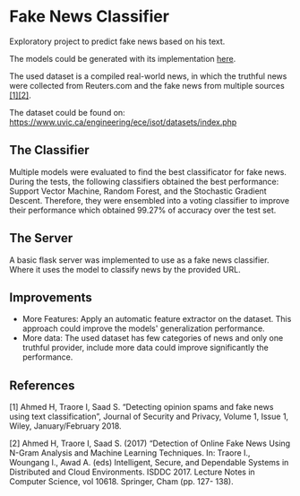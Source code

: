 # Fake News Classifier

Exploratory project to predict fake news based on his text.

The models could be generated with its implementation [here](https://github.com/Victoraq/FakeNewsClassification/blob/master/FakeNewsClassification.ipynb).

The used dataset is a compiled real-world news, in which the truthful news were collected from Reuters.com and the fake news from multiple sources [[1]](#1)[[2]](#2).

The dataset could be found on: https://www.uvic.ca/engineering/ece/isot/datasets/index.php

## The Classifier

Multiple models were evaluated to find the best classificator for fake news. During the tests, the following classifiers obtained the best performance: Support Vector Machine, Random Forest, and the Stochastic Gradient Descent. Therefore, they were ensembled into a voting classifier to improve their performance which obtained 99.27% of accuracy over the test set.

## The Server

A basic flask server was implemented to use as a fake news classifier. Where it uses the model to classify news by the provided URL.

## Improvements

 * More Features: Apply an automatic feature extractor on the dataset. This approach could improve the models' generalization performance.
 * More data: The used dataset has few categories of news and only one truthful provider, include more data could improve significantly the performance.

## References
<a id="1">[1]</a> Ahmed H, Traore I, Saad S. “Detecting opinion spams and fake news using text
classification”, Journal of Security and Privacy, Volume 1, Issue 1, Wiley,
January/February 2018.

<a id="2">[2]</a> Ahmed H, Traore I, Saad S. (2017) “Detection of Online Fake News Using N-Gram
Analysis and Machine Learning Techniques. In: Traore I., Woungang I., Awad A. (eds)
Intelligent, Secure, and Dependable Systems in Distributed and Cloud Environments.
ISDDC 2017. Lecture Notes in Computer Science, vol 10618. Springer, Cham (pp. 127-
138).
